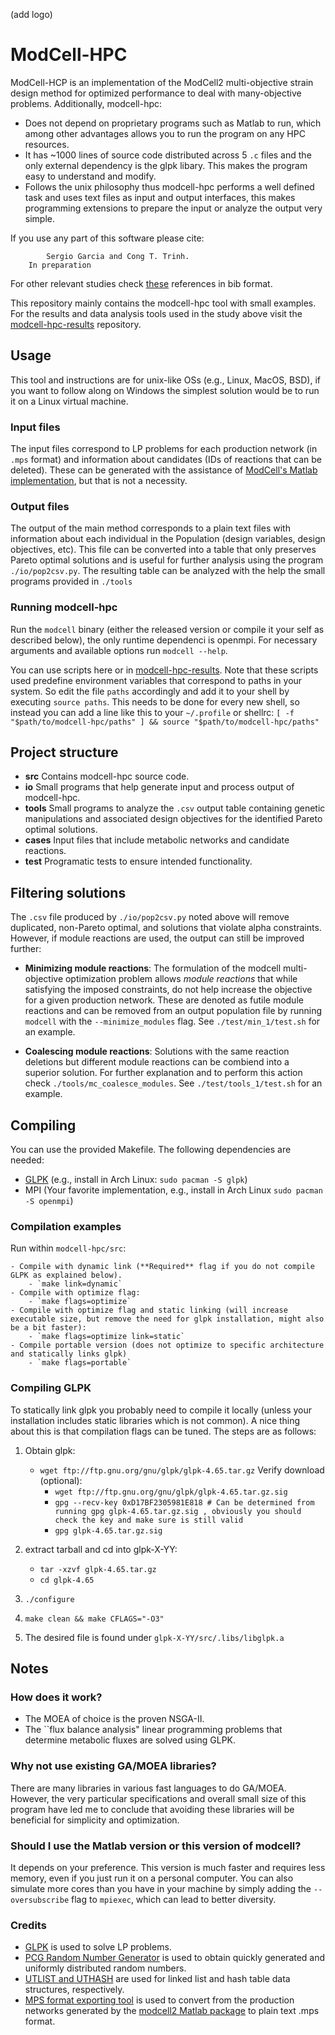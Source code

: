 (add logo)
# ModCell-HPC
ModCell-HCP is an implementation of the ModCell2 multi-objective strain design method for optimized performance to deal with many-objective problems. Additionally, modcell-hpc:
- Does not depend on proprietary programs such as Matlab to run, which among other advantages allows you to run the program on any HPC resources.
- It has ~1000 lines of source code distributed across  5 `.c` files and the only external dependency is the glpk libary. This makes the program easy to understand and modify.
- Follows the unix philosophy thus modcell-hpc performs a well defined task and uses text files as input and output interfaces, this makes programming extensions to prepare the input or analyze the output very simple.

If you use any part of this software please cite:
~~~
        Sergio Garcia and Cong T. Trinh.
	In preparation
~~~

For other relevant studies check [these](link/to/bibfile) references in bib format.

This repository mainly contains the modcell-hpc tool with small examples. For the results and data analysis tools used in the study above visit the [modcell-hpc-results](https://github.com/TrinhLab/modcell-hpc-results) repository.

## Usage
This tool and instructions are for unix-like OSs (e.g., Linux, MacOS, BSD), if you want to follow along on Windows the simplest solution would be to run it on a Linux virtual machine.

### Input files
The input files correspond to LP problems for each production network (in `.mps` format) and information about candidates (IDs of reactions that can be deleted). These can be generated with the assistance of [ModCell's Matlab implementation](https://github.com/TrinhLab/ModCell2), but that is not a necessity.

### Output files
The output of the main method corresponds to a plain text files with information about each individual in the Population (design variables, design objectives, etc). This file can be converted into a table that only preserves Pareto optimal solutions and is useful for further analysis using the program `./io/pop2csv.py`. The resulting table can be analyzed with the help the small programs provided in `./tools`

### Running modcell-hpc
Run the `modcell` binary (either the released version or compile it your self as described below), the only runtime dependenci is openmpi. For necessary arguments and available options run `modcell --help`.

You can use scripts here or in [modcell-hpc-results](https://github.com/TrinhLab/modcell-hpc-results). Note that these scripts used predefine environment variables that correspond to paths in your system. So edit the file `paths` accordingly and add it to your shell by executing `source paths`. This needs to be done for every new shell, so instead you can add a line like this to your `~/.profile` or shellrc:
`[ -f "$path/to/modcell-hpc/paths" ] && source "$path/to/modcell-hpc/paths"`

## Project structure
- __src__ Contains modcell-hpc source code.
- __io__ Small programs that help generate input and process output of modcell-hpc.
- __tools__ Small programs to analyze the `.csv` output table containing genetic manipulations and associated design objectives for the identified Pareto optimal solutions.
- __cases__ Input files that include metabolic networks and candidate reactions.
- __test__  Programatic tests to ensure intended functionality.

## Filtering solutions
 The `.csv` file produced by `./io/pop2csv.py` noted above will remove duplicated, non-Pareto optimal, and solutions that violate alpha constraints. However, if module reactions are used, the output can still be improved further:

- __Minimizing module reactions__: The formulation of the modcell multi-objective optimization problem allows _module reactions_ that while satisfying the imposed constraints, do not help increase the objective for a given production network. These are denoted as futile module reactions and can be removed from an output population file by running `modcell` with the `--minimize_modules` flag. See `./test/min_1/test.sh` for an example.

- __Coalescing module reactions__: Solutions with the same reaction deletions but different module reactions can be combiend into a superior solution. For further explanation and to perform this action check `./tools/mc_coalesce_modules`. See `./test/tools_1/test.sh` for an example.

## Compiling
You can use the provided Makefile. The following dependencies are needed:

- [GLPK](https://www.gnu.org/software/glpk/) (e.g., install in Arch Linux: `sudo pacman -S glpk`)
- MPI (Your favorite implementation, e.g., install in Arch Linux `sudo pacman -S openmpi`)

### Compilation examples
Run within `modcell-hpc/src`:

	- Compile with dynamic link (**Required** flag if you do not compile GLPK as explained below).
		- `make link=dynamic`
	- Compile with optimize flag:
		- `make flags=optimize`
	- Compile with optimize flag and static linking (will increase executable size, but remove the need for glpk installation, might also be a bit faster):
		- `make flags=optimize link=static`
	- Compile portable version (does not optimize to specific architecture and statically links glpk)
		- `make flags=portable`

### Compiling GLPK
To statically link glpk you probably need to compile it locally (unless your installation includes static libraries which is not common). A nice thing about this is that compilation flags can be tuned. The steps are as follows:

1. Obtain glpk:
	- `wget ftp://ftp.gnu.org/gnu/glpk/glpk-4.65.tar.gz`
	Verify download (optional):
		- `wget ftp://ftp.gnu.org/gnu/glpk/glpk-4.65.tar.gz.sig`
		- `gpg --recv-key 0xD17BF2305981E818 # Can be determined from running gpg glpk-4.65.tar.gz.sig , obviously you should check the key and make sure is still valid`
		- `gpg glpk-4.65.tar.gz.sig`

2. extract tarball and cd into glpk-X-YY:
	- `tar -xzvf glpk-4.65.tar.gz`
	- `cd glpk-4.65`
4. `./configure`
5. `make clean && make CFLAGS="-O3"`
6. The desired file is found under `glpk-X-YY/src/.libs/libglpk.a`

## Notes

### How does it work?
- The MOEA of choice is the proven NSGA-II.
- The ``flux balance analysis" linear programming problems that determine metabolic fluxes are solved using GLPK.

### Why not use existing GA/MOEA libraries?
There are many libraries in various fast languages to do GA/MOEA. However, the very particular specifications and overall small size of this program have led me to conclude that avoiding these libraries will be beneficial for simplicity and optimization.

### Should I use the Matlab version or this version of modcell?
It depends on your preference. This version is much faster and requires less memory, even if you just run it on a personal computer. You can also simulate more cores than you have in your machine by simply adding the `--oversubscribe` flag to `mpiexec`, which can lead to better diversity.

### Credits
- [GLPK](https://www.gnu.org/software/glpk/) is used to solve LP problems.
- [PCG Random Number Generator](http://www.pcg-random.org/) is used to obtain quickly generated and uniformly distributed random numbers.
- [UTLIST and UTHASH](https://troydhanson.github.io/uthash/) are used for linked list and hash table data structures, respectively.
- [MPS format exporting tool](https://www.mathworks.com/matlabcentral/fileexchange/19618-mps-format-exporting-tool) is used to convert from the production networks generated by the [modcell2 Matlab package]() to plain text .mps format.
